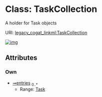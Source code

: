 
# Class: TaskCollection

A holder for Task objects

URI: [legacy_cogat_linkml:TaskCollection](https://w3id.org/rwblair/legacy-cogat-linkml/TaskCollection)


[![img](https://yuml.me/diagram/nofunky;dir:TB/class/[Task]<entries%200..*-++[TaskCollection],[Task])](https://yuml.me/diagram/nofunky;dir:TB/class/[Task]<entries%200..*-++[TaskCollection],[Task])

## Attributes


### Own

 * [➞entries](taskCollection__entries.md)  <sub>0..\*</sub>
     * Range: [Task](Task.md)
